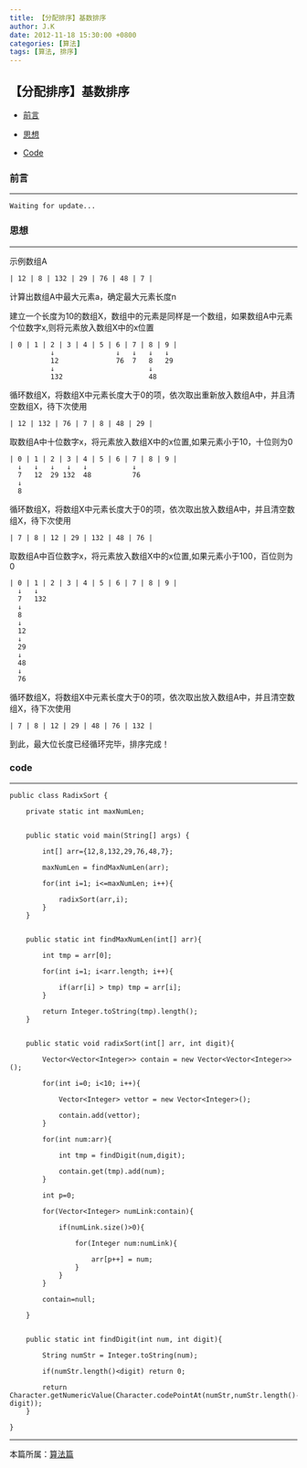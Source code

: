 ```yaml
---
title: 【分配排序】基数排序
author: J.K
date: 2012-11-18 15:30:00 +0800
categories: [算法]
tags: [算法, 排序]
---
```



## 【分配排序】基数排序


*   [前言](#pre)

*   [思想](#idea)

*   [Code](#code)



<h3 id="pre">前言</h3>

----

    Waiting for update...


<h3 id="idea">思想</h3>

----

示例数组A

    | 12 | 8 | 132 | 29 | 76 | 48 | 7 |


计算出数组A中最大元素a，确定最大元素长度n

建立一个长度为10的数组X，数组中的元素是同样是一个数组，如果数组A中元素个位数字x,则将元素放入数组X中的x位置

    | 0 | 1 | 2 | 3 | 4 | 5 | 6 | 7 | 8 | 9 |
              ↓               ↓   ↓   ↓   ↓
              12              76  7   8   29
              ↓                       ↓
              132                     48

循环数组X，将数组X中元素长度大于0的项，依次取出重新放入数组A中，并且清空数组X，待下次使用

    | 12 | 132 | 76 | 7 | 8 | 48 | 29 |



取数组A中十位数字x，将元素放入数组X中的x位置,如果元素小于10，十位则为0

    | 0 | 1 | 2 | 3 | 4 | 5 | 6 | 7 | 8 | 9 |
      ↓   ↓   ↓   ↓   ↓           ↓
      7   12  29 132  48          76
      ↓
      8

循环数组X，将数组X中元素长度大于0的项，依次取出放入数组A中，并且清空数组X，待下次使用

    | 7 | 8 | 12 | 29 | 132 | 48 | 76 |



取数组A中百位数字x，将元素放入数组X中的x位置,如果元素小于100，百位则为0

    | 0 | 1 | 2 | 3 | 4 | 5 | 6 | 7 | 8 | 9 |
      ↓   ↓
      7   132
      ↓
      8
      ↓
      12
      ↓
      29
      ↓
      48
      ↓
      76

循环数组X，将数组X中元素长度大于0的项，依次取出放入数组A中，并且清空数组X，待下次使用

    | 7 | 8 | 12 | 29 | 48 | 76 | 132 |


到此，最大位长度已经循环完毕，排序完成！




<h3 id="code">code</h3>

----

    public class RadixSort {

        private static int maxNumLen;


        public static void main(String[] args) {

            int[] arr={12,8,132,29,76,48,7};

            maxNumLen = findMaxNumLen(arr);

            for(int i=1; i<=maxNumLen; i++){

                radixSort(arr,i);
            }
        }


        public static int findMaxNumLen(int[] arr){

            int tmp = arr[0];

            for(int i=1; i<arr.length; i++){

                if(arr[i] > tmp) tmp = arr[i];
            }

            return Integer.toString(tmp).length();
        }


        public static void radixSort(int[] arr, int digit){

            Vector<Vector<Integer>> contain = new Vector<Vector<Integer>>();

            for(int i=0; i<10; i++){

                Vector<Integer> vettor = new Vector<Integer>();

                contain.add(vettor);
            }

            for(int num:arr){

                int tmp = findDigit(num,digit);

                contain.get(tmp).add(num);
            }

            int p=0;

            for(Vector<Integer> numLink:contain){

                if(numLink.size()>0){

                    for(Integer num:numLink){

                        arr[p++] = num;
                    }
                }
            }

            contain=null;

        }


        public static int findDigit(int num, int digit){

            String numStr = Integer.toString(num);

            if(numStr.length()<digit) return 0;

            return Character.getNumericValue(Character.codePointAt(numStr,numStr.length()-digit));
        }

    }

***

本篇所属：[算法篇](/posts/page_index)

